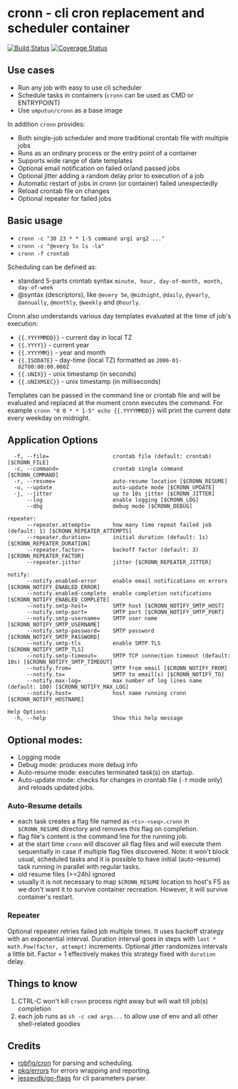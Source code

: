 # cronn - cli cron replacement and scheduler container

[![Build Status](https://github.com/umputun/cronn/workflows/build/badge.svg)](https://github.com/umputun/cronn/actions) [![Coverage Status](https://coveralls.io/repos/github/umputun/cronn/badge.svg?branch=master)](https://coveralls.io/github/umputun/cronn?branch=master)


## Use cases

- Run any job with easy to use cli scheduler
- Schedule tasks in containers (`cronn` can be used as CMD or ENTRYPOINT)
- Use `umputun/cronn` as a base image

In addition `cronn` provides:

- Both single-job scheduler and more traditional crontab file with multiple jobs
- Runs as an ordinary process or the entry point of a container
- Supports wide range of date templates 
- Optional email notification on failed or/and passed jobs
- Optional jitter adding a random delay prior to execution of a job
- Automatic restart of jobs in cronn (or container) failed unexpectedly
- Reload crontab file on changes
- Optional repeater for failed jobs

## Basic usage
 
- `cronn -c "30 23 * * 1-5 command arg1 arg2 ..."`
- `cronn -c "@every 5s ls -la"`
- `cronn -f crontab`

Scheduling can be defined as:

- standard 5-parts crontab syntax `minute, hour, day-of-month, month, day-of-week`
- @syntax (descriptors), like `@every 5m`, `@midnight`, `@daily`, `@yearly`, `@annually`, `@monthly`, `@weekly` and `@hourly`.

Cronn also understands various day templates evaluated at the time of job's execution:

- `{{.YYYYMMDD}}` - current day in local TZ
- `{{.YYYY}}` - current year
- `{{.YYYYMM}}` - year and month
- `{{.ISODATE}` - day-time (local TZ) formatted as `2006-01-02T00:00:00.000Z`
- `{{.UNIX}}` - unix timestamp (in seconds)
- `{{.UNIXMSEC}}` - unix timestamp (in milliseconds)


Templates can be passed in the command line or crontab file and will be evaluated and replaced at the moment 
cronn executes the command. For example `cronn "0 0 * * 1-5" echo {{.YYYYMMDD}}` will print the current date every 
weekday on midnight. 

## Application Options

```
  -f, --file=                    crontab file (default: crontab) [$CRONN_FILE]
  -c, --command=                 crontab single command [$CRONN_COMMAND]
  -r, --resume=                  auto-resume location [$CRONN_RESUME]
  -u, --update                   auto-update mode [$CRONN_UPDATE]
  -j, --jitter                   up to 10s jitter [$CRONN_JITTER]
      --log                      enable logging [$CRONN_LOG]
      --dbg                      debug mode [$CRONN_DEBUG]

repeater:
      --repeater.attempts=       how many time repeat failed job (default: 1) [$CRONN_REPEATER_ATTEMPTS]
      --repeater.duration=       initial duration (default: 1s) [$CRONN_REPEATER_DURATION]
      --repeater.factor=         backoff factor (default: 3) [$CRONN_REPEATER_FACTOR]
      --repeater.jitter          jitter [$CRONN_REPEATER_JITTER]

notify:
      --notify.enabled-error     enable email notifications on errors [$CRONN_NOTIFY_ENABLED_ERROR]
      --notify.enabled-complete  enable completion notifications [$CRONN_NOTIFY_ENABLED_COMPLETE]
      --notify.smtp-host=        SMTP host [$CRONN_NOTIFY_SMTP_HOST]
      --notify.smtp-port=        SMTP port [$CRONN_NOTIFY_SMTP_PORT]
      --notify.smtp-username=    SMTP user name [$CRONN_NOTIFY_SMTP_USERNAME]
      --notify.smtp-password=    SMTP password [$CRONN_NOTIFY_SMTP_PASSWORD]
      --notify.smtp-tls          enable SMTP TLS [$CRONN_NOTIFY_SMTP_TLS]
      --notify.smtp-timeout=     SMTP TCP connection timeout (default: 10s) [$CRONN_NOTIFY_SMTP_TIMEOUT]
      --notify.from=             SMTP from email [$CRONN_NOTIFY_FROM]
      --notify.to=               SMTP to email(s) [$CRONN_NOTIFY_TO]
      --notify.max-log=          max number of log lines name (default: 100) [$CRONN_NOTIFY_MAX_LOG]
      --notify.host=             host name running cronn [$CRONN_NOTIFY_HOSTNAME]

Help Options:
  -h, --help                     Show this help message
```
 
## Optional modes:

- Logging mode
- Debug mode: produces more debug info
- Auto-resume mode: executes terminated task(s) on startup.
- Auto-update mode: checks for changes in crontab file (`-f` mode only) and reloads updated jobs.

### Auto-Resume details

- each task creates a flag file named as `<ts>-<seq>.cronn` in `$CRONN_RESUME` directory and removes this flag on completion.
- flag file's content is the command line for the running job.
- at the start time `cronn` will discover all flag files and will execute them sequentially in case if multiple flag files discovered. 
Note: it won't block usual, scheduled tasks and it is possible to have initial (auto-resume) task running in parallel with regular tasks.
- old resume files (>=24h) ignored 
- usually it is not necessary to map `$CRONN_RESUME` location to host's FS as we don't want it to survive container recreation. 
However, it will survive container's restart.

### Repeater

Optional repeater retries failed job multiple times. It uses backoff strategy with an exponential interval. 
Duration interval goes in steps with `last * math.Pow(factor, attempt)` increments. Optional jitter randomizes intervals a little bit.
Factor = 1 effectively makes this strategy fixed with `duration` delay.

## Things to know

1. CTRL-C won't kill `cronn` process right away but will wait till job(s) completion
2. each job runs as `sh -c cmd args...` to allow use of env and all other shell-related goodies

## Credits

- [robfig/cron](https://github.com/robfig/cron/v3) for parsing and scheduling.
- [pkg/errors](https://github.com/pkg/errors) for errors wrapping and reporting.
- [jessevdk/go-flags](https://github.com/jessevdk/go-flags) for cli parameters parser.
